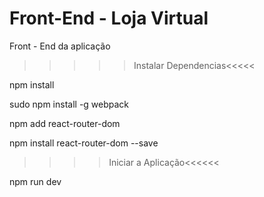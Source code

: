 # Front-End - Loja Virtual
Front - End da aplicação


>>>>>Instalar Dependencias<<<<<

npm install

sudo npm install -g webpack

npm add react-router-dom

npm install react-router-dom --save


>>>> Iniciar a Aplicação<<<<<<

npm run dev


